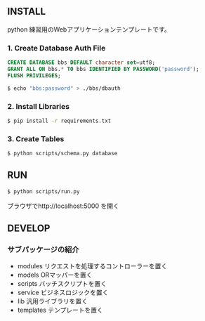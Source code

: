 ## INSTALL
python 練習用のWebアプリケーションテンプレートです。

### 1. Create Database Auth File
```sql
CREATE DATABASE bbs DEFAULT character set=utf8;
GRANT ALL ON bbs.* TO bbs IDENTIFIED BY PASSWORD('password');
FLUSH PRIVILEGES;
```

```bash
$ echo "bbs:password" > ./bbs/dbauth
```

### 2. Install Libraries
```bash
$ pip install -r requirements.txt
```

### 3. Create Tables
```bash
$ python scripts/schema.py database
```

## RUN
```bash
$ python scripts/run.py
```

 ブラウザでhttp://localhost:5000 を開く

## DEVELOP
### サブパッケージの紹介
* modules リクエストを処理するコントローラーを置く
* models ORマッパーを置く
* scripts バッチスクリプトを置く
* service ビジネスロジックを置く
* lib 汎用ライブラリを置く
* templates テンプレートを置く

